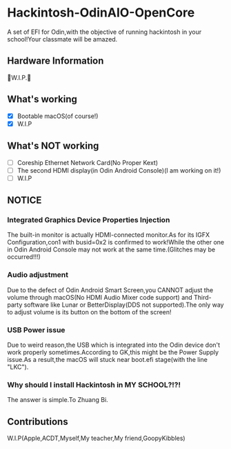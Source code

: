 # Hackintosh-OdinAIO-OpenCore
A set of EFI for Odin,with the objective of running hackintosh in your school!Your classmate will be amazed.
## Hardware Information
👋W.I.P.🚧
## What's working
- [x] Bootable macOS(of course!)
- [x] W.I.P
## What's NOT working
- [ ] Coreship Ethernet Network Card(No Proper Kext)
- [ ] The second HDMI display(in Odin Android Console)(I am working on it!)
- [ ] W.I.P
## NOTICE

### Integrated Graphics Device Properties Injection
The built-in monitor is actually HDMI-connected monitor.As for its IGFX Configuration,con1 with busid=0x2 is confirmed to work!While the other one in Odin Android Console may not work at the same time.(Glitches may be occurred!!!)
### Audio adjustment
Due to the defect of Odin Android Smart Screen,you CANNOT adjust the volume through macOS(No HDMI Audio Mixer code support) and Third-party software like Lunar or BetterDisplay(DDS not supported).The only way to adjust volume is its button on the bottom of the screen!
### USB Power issue
Due to weird reason,the USB which is integrated into the Odin device don't work properly sometimes.According to GK,this might be the Power Supply issue.As a result,the macOS will stuck near boot.efi stage(with the line "LKC").
### Why should I install Hackintosh in MY SCHOOL?!?!
The answer is simple.To Zhuang Bi.

## Contributions
W.I.P(Apple,ACDT,Myself,My teacher,My friend,GoopyKibbles)
